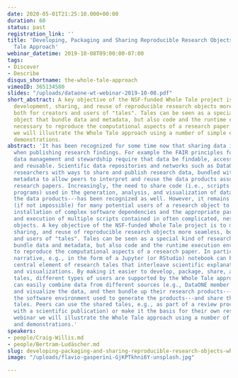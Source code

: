 ```yaml
---
date: 2020-05-01T21:25:10.000+00:00
duration: 60
status: past
registration_link: ''
title: 'Developing, Packaging and Sharing Reproducible Research Objects: The Whole
  Tale Approach'
webinar_datetime: 2019-10-08T09:00:00-07:00
tags:
- Discover
- Describe
disqus_shortname: the-whole-tale-approach
vimeoID: 365134580
slides: "/uploads/dataone-wt-webinar-2019-10-08.pdf"
short_abstract: A key objective of the NSF-funded Whole Tale project is to make the
  development, sharing, and reuse of reproducible research objects more seamless,
  both for creators and users of "tales". Tales can be seen as a special kind of research
  object that bundle data and metadata, but also code and the runtime execution environment
  necessary to reproduce the computational aspects of a research paper. In this webinar,
  we will illustrate the Whole Tale approach using a number of simple examples and
  demonstrations.
abstract: 'It has been recognized for some time now that sharing data is critical
  when publishing research findings. For example the FAIR principles for scientific
  data management and stewardship require that data be findable, accessible, interoperable,
  and reusable. Scientific data repositories and networks such as DataONE provide
  researchers with ways to share and publish research data, bundled with appropriate
  metadata to allow peers to interpret and reuse the data products associated with
  research papers. Increasingly, the need to share code (i.e., scripts and analysis
  programs) used in the generation, analysis, and visualization of data---alongside
  the data products---has been recognized as well. However, it remains challenging
  (if not impossible) for many potential users of a research object to deal with the
  installation of complex software dependencies and the appropriate parameterization
  and execution of multiple scripts contained in often complicated, nested research
  objects. A key objective of the NSF-funded Whole Tale project is to make the development,
  sharing, and reuse of reproducible research objects more seamless, both for creators
  and users of "tales". Tales can be seen as a special kind of research object that
  bundle data and metadata, but also code and the runtime execution environment necessary
  to reproduce the computational aspects of a research paper. In particular, a human-centered
  narrative, e.g., in the form of a Jupyter (or RStudio) notebook can be used as the
  central element of research tales that interleave scientific explanations, code
  and visualizations. By making it easier to develop, package, share, and execute
  tales, different types of users are supported by the Whole Tale approach: researchers
  can easily combine data from different sources (e.g., DataONE member repositories), analyze
  and visualize the data, and then bundle up their research products---together with
  the software environment used to generate the products---and share the resulting
  tales. Peers can use the shared tales, e.g., as part of a review process (associated
  with a scientific publication) or make it the basis for their own research. In this
  webinar we will illustrate the Whole Tale approach using a number of simple examples
  and demonstrations.'
speakers:
- people/Craig-Willis.md
- people/Bertram-Ludäscher.md
slug: developing-packaging-and-sharing-reproducible-research-objects-whole-tale-approach
image: "/uploads/flavio-gasperini-GjKPTkhni6Y-unsplash.jpg"

---
```

